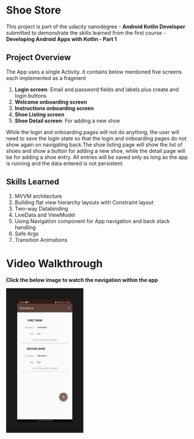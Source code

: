 
# Shoe Store

This project is part of the udacity nanodegree - **Android Kotlin Developer** submitted to demonstrate the skills learned from the first course - **Developing Android Apps with Kotlin - Part 1**

## Project Overview

The App uses a single Activity. it contains below mentioned five screens each implemented as a fragment

  1. **Login screen**: Email and password fields and labels plus create and login buttons
  2. **Welcome onboarding screen**
  3. **Instructions onboarding screen**
  4. **Shoe Listing screen**
  5. **Shoe Detail screen**: For adding a new shoe
  
While the login and onboarding pages will not do anything, the user will need to save the login state so that the login and onboarding pages do not show again on navigating back.The shoe listing page will show the list of shoes and show a button for adding a new shoe, while the detail page will be for adding a shoe entry. All entries will be saved only as long as the app is running and the data entered is not persistent.


## Skills Learned

  1. MVVM architecture
  2. Building flat view hierarchy layouts with Constraint layout
  3. Two-way Databinding
  4. LiveData and ViewModel
  5. Using Navigation component for App navigation and back stack handling
  6. Safe Args
  7. Transition Animations


# Video Walkthrough

**Click the below image to watch the navigation within the app**

<a href="https://www.youtube.com/watch?v=E9eTIYv1yBc" target="_blank"><img src="/starter/ShoeStore.jpg" 
alt="Click to watch the video" width="150"  border="30" /></a>
